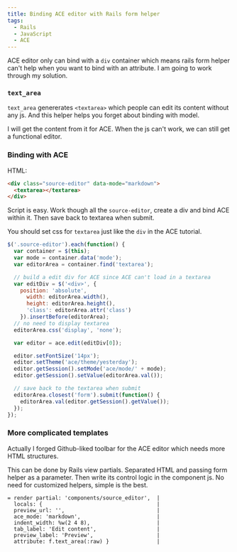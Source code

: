 ```yaml
---
title: Binding ACE editor with Rails form helper
tags:
  - Rails
  - JavaScript
  - ACE
---
```


ACE editor only can bind with a `div` container which means rails form helper can't help when you want to bind with an attribute.
I am going to work through my solution.

### `text_area`
`text_area` genererates `<textarea>` which people can edit its content without any js. And this helper helps you forget about binding with model.

I will get the content from it for ACE. When the js can't work, we can still get a functional editor.

### Binding with ACE

HTML:
```HTML
<div class="source-editor" data-mode="markdown">
  <textarea></textarea>
</div>
```

Script is easy. Work though all the `source-editor`, create a div and bind ACE within it. Then save back to textarea when submit.

You should set css for `textarea` just like the  `div` in the ACE tutorial.
```js
$('.source-editor').each(function() {
  var container = $(this);
  var mode = container.data('mode');
  var editorArea = container.find('textarea');

  // build a edit div for ACE since ACE can't load in a textarea
  var editDiv = $('<div>', {
    position: 'absolute',
      width: editorArea.width(),
      height: editorArea.height(),
      'class': editorArea.attr('class')
    }).insertBefore(editorArea);
  // no need to display textarea
  editorArea.css('display', 'none');

  var editor = ace.edit(editDiv[0]);

  editor.setFontSize('14px');
  editor.setTheme('ace/theme/yesterday');
  editor.getSession().setMode('ace/mode/' + mode);
  editor.getSession().setValue(editorArea.val());

  // save back to the textarea when submit
  editorArea.closest('form').submit(function() {
    editorArea.val(editor.getSession().getValue());
  });
});
```

### More complicated templates

Actually I forged Github-liked toolbar for the ACE editor which needs more HTML structures.

This can be done by Rails view partials. Separated HTML and passing form helper as a parameter. Then write its control logic in the component js.
No need for customized helpers, simple is the best.

```haml
= render partial: 'components/source_editor',  |
  locals: {                                    |
  preview_url: '',                             |
  ace_mode: 'markdown',                        |
  indent_width: %w(2 4 8),                     |
  tab_label: 'Edit content',                   |
  preview_label: 'Preview',                    |
  attribute: f.text_area(:raw) }               |
```
